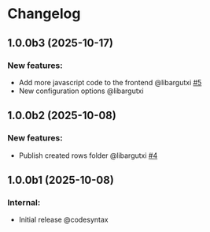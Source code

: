 # Changelog

<!--
   You should *NOT* be adding new change log entries to this file.
   You should create a file in the news directory instead.
   For helpful instructions, please see:
   https://github.com/plone/plone.releaser/blob/master/ADD-A-NEWS-ITEM.rst
-->

<!-- towncrier release notes start -->

## 1.0.0b3 (2025-10-17)


### New features:

- Add more javascript code to the frontend @libargutxi [#5](https://github.com/codesyntax/cs_dynamicpages/issues/5)
- New configuration options @libargutxi 

## 1.0.0b2 (2025-10-08)


### New features:

- Publish created rows folder @libargutxi [#4](https://github.com/collective/cs_dynamicpages/issues/4)

## 1.0.0b1 (2025-10-08)


### Internal:

- Initial release @codesyntax
